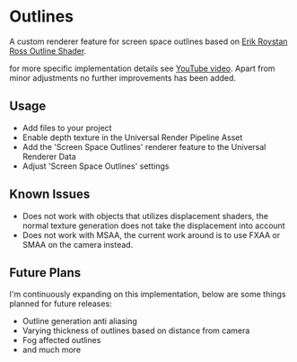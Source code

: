 # Outlines
A custom renderer feature for screen space outlines based on [Erik Roystan Ross Outline Shader](https://roystan.net/articles/outline-shader.html).

for more specific implementation details see [YouTube video](https://youtu.be/LMqio9NsqmM). Apart from minor adjustments no further improvements has been added.

## Usage
- Add files to your project
- Enable depth texture in the Universal Render Pipeline Asset
- Add the 'Screen Space Outlines' renderer feature to the Universal Renderer Data
- Adjust 'Screen Space Outlines' settings

## Known Issues
- Does not work with objects that utilizes displacement shaders, the normal texture generation does not take the displacement into account
- Does not work with MSAA, the current work around is to use FXAA or SMAA on the camera instead.

## Future Plans
I'm continuously expanding on this implementation, below are some things planned for future releases:
- Outline generation anti aliasing
- Varying thickness of outlines based on distance from camera
- Fog affected outlines
- and much more
